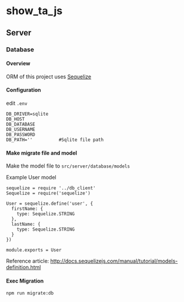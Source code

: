 # show_ta_js

## Server

### Database

#### Overview
ORM of this project uses  [Sequelize](http://docs.sequelizejs.com/)

#### Configuration
edit ```.env```

```
DB_DRIVER=sqlite    
DB_HOST
DB_DATABASE
DB_USERNAME
DB_PASSWORD
DB_PATH=''          #Sqlite file path
```

#### Make migrate file and model
Make the model file to ```src/server/database/models```

Example User model
```
sequelize = require '../db_client'
Sequelize = require('sequelize')

User = sequelize.define('user', {
  firstName: {
    type: Sequelize.STRING
  },
  lastName: {
    type: Sequelize.STRING
  }
})

module.exports = User
```
Reference article: http://docs.sequelizejs.com/manual/tutorial/models-definition.html 

#### Exec Migration

```bash
npm run migrate:db
```
